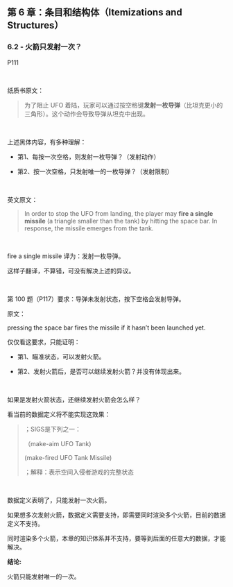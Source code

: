 ## 第 6 章：条目和结构体（Itemizations and Structures）

### 6.2 - 火箭只发射一次？

P111

<br>

纸质书原文：
>
>为了阻止 UFO 着陆，玩家可以通过按空格键**发射一枚导弹**（比坦克更小的三角形）。这个动作会导致导弹从坦克中出现。
>

<br>

上述黑体内容，有多种理解：

- 第1、每按一次空格，则发射一枚导弹？（发射动作）
  
- 第2、按一次空格，只发射唯一的一枚导弹？（发射限制）

<br>

英文原文：
>
 >In order to stop the UFO from landing, the player may **fire a single missile** (a triangle smaller than the tank) by hitting the space bar. In response, the missile emerges from the tank. 
>

<br>

fire a single missile 译为：发射一枚导弹。

这样子翻译，不算错，可没有解决上述的异议。

<br>

第 100 题（P117）要求：导弹未发射状态，按下空格会发射导弹。

原文：

pressing the space bar fires the missile if it hasn’t been launched yet.

仅仅看这要求，只能证明：

- 第1、瞄准状态，可以发射火箭。

- 第2、发射火箭后，是否可以继续发射火箭？并没有体现出来。

<br>

如果是发射火箭状态，还继续发射火箭会怎么样？

看当前的数据定义将不能实现这效果：

>
>；SIGS是下列之一：
>
>（make-aim UFO Tank)
>
>(make-fired UFO Tank Missile)
>
>；解释：表示空间入侵者游戏的完整状态
>

<br>

数据定义表明了，只能发射一次火箭。

如果想多次发射火箭，数据定义需要支持，即需要同时渲染多个火箭，目前的数据定义不支持。

同时渲染多个火箭，本章的知识体系并不支持，要等到后面的任意大的数据，才能解决。

**结论:**

火箭只能发射唯一的一次。



